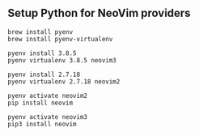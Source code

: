 

## Setup Python for NeoVim providers

```
brew install pyenv
brew install pyenv-virtualenv

pyenv install 3.8.5
pyenv virtualenv 3.8.5 neovim3

pyenv install 2.7.18
pyenv virtualenv 2.7.18 neovim2

pyenv activate neovim2
pip install neovim

pyenv activate neovim3
pip3 install neovim
```

